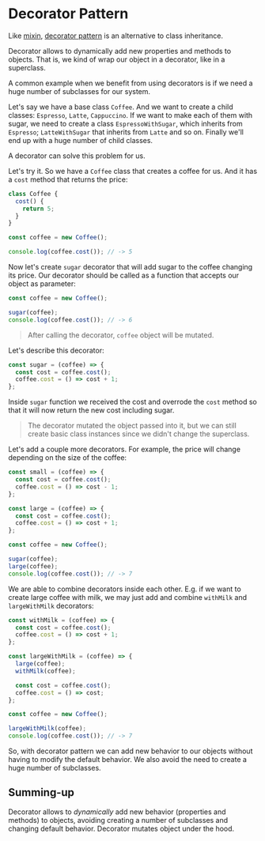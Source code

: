 # Decorator Pattern

Like [mixin](../mixins/index.md), [decorator pattern](https://monsterlessons.com/project/lessons/decorator-pattern-v-javascript) is an alternative to class inheritance.

Decorator allows to dynamically add new properties and methods to objects. That is, we kind of wrap our object in a decorator, like in a superclass.

A common example when we benefit from using decorators is if we need a huge number of subclasses for our system.

Let's say we have a base class `Coffee`. And we want to create a child classes: `Espresso`, `Latte`, `Cappuccino`. If we want to make each of them with sugar, we need to create a class `EspressoWithSugar`, which inherits from `Espresso`; `LatteWithSugar` that inherits from `Latte` and so on. Finally we'll end up with a huge number of child classes.

A decorator can solve this problem for us.

Let's try it. So we have a `Coffee` class that creates a coffee for us. And it has a `cost` method that returns the price:

```js
class Coffee {
  cost() {
    return 5;
  }
}

const coffee = new Coffee();

console.log(coffee.cost()); // -> 5
```

Now let's create `sugar` decorator that will add sugar to the coffee changing its price. Our decorator should be called as a function that accepts our object as parameter:

```js
const coffee = new Coffee();

sugar(coffee);
console.log(coffee.cost()); // -> 6
```

> After calling the decorator, `coffee` object will be mutated.

Let's describe this decorator:

```js
const sugar = (coffee) => {
  const cost = coffee.cost();
  coffee.cost = () => cost + 1;
};
```

Inside `sugar` function we received the cost and overrode the `cost` method so that it will now return the new cost including sugar.

> The decorator mutated the object passed into it, but we can still create basic class instances since we didn't change the superclass.

Let's add a couple more decorators. For example, the price will change depending on the size of the coffee:

```js
const small = (coffee) => {
  const cost = coffee.cost();
  coffee.cost = () => cost - 1;
};

const large = (coffee) => {
  const cost = coffee.cost();
  coffee.cost = () => cost + 1;
};

const coffee = new Coffee();

sugar(coffee);
large(coffee);
console.log(coffee.cost()); // -> 7
```

We are able to combine decorators inside each other. E.g. if we want to create large coffee with milk, we may just add and combine `withMilk` and `largeWithMilk` decorators:

```js
const withMilk = (coffee) => {
  const cost = coffee.cost();
  coffee.cost = () => cost + 1;
};

const largeWithMilk = (coffee) => {
  large(coffee);
  withMilk(coffee);

  const cost = coffee.cost();
  coffee.cost = () => cost;
};

const coffee = new Coffee();

largeWithMilk(coffee);
console.log(coffee.cost()); // -> 7
```

So, with decorator pattern we can add new behavior to our objects without having to modify the default behavior. We also avoid the need to create a huge number of subclasses.

## Summing-up

Decorator allows to _dynamically_ add new behavior (properties and methods) to objects, avoiding creating a number of subclasses and changing default behavior. Decorator mutates object under the hood.
